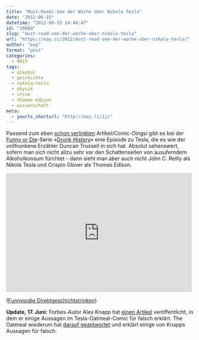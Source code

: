 ```yaml
---
title: "Must-Read/-See der Woche über Nikola Tesla"
date: "2012-06-15"
datetime: "2012-06-15 14:48:47"
id: "19889"
slug: "must-read-see-der-woche-uber-nikola-tesla"
url: "https://eay.cc/2012/must-read-see-der-woche-uber-nikola-tesla/"
author: "eay"
format: "post"
categories:
  - 0815
tags:
  - alkohol
  - geschichte
  - nikola-tesla
  - physik
  - strom
  - thomas-edison
  - wissenschaft
meta:
  - yourls_shorturl: "http://eay.li/1jc"
---
```


Passend zum eben [schon verlinkten](//eay.cc/2012/must-read-der-woche-why-nikola-tesla-was-the/) Artikel/Comic-Dingsi gibt es bei der [Funny or Die](http://www.funnyordie.com/)\-Serie »[Drunk History](http://www.funnyordie.com/drunkhistory)« eine Episode zu Tesla, die es wie der volltrunkene Erzähler Duncan Trussell in sich hat. Absolut sehenswert, sofern man sich nicht allzu sehr vor den Schattenseiten von ausuferndem Alkoholkonsum fürchtet - dann sieht man aber auch nicht John C. Reilly als Nikola Tesla und Crispin Glover als Thomas Edison.

<iframe src="http://www.funnyordie.com/embed/ef668caf14" width="500" height="321" frameborder="0"></iframe>

 ([Funnyordie Direktgeschichtstrinken](http://www.funnyordie.com/videos/ef668caf14/drunk-history-vol-6-w-john-c-reilly-crispin-glover))

**Update, 17. Juni:** Forbes-Autor Alex Knapp hat [einen Artikel](http://www.forbes.com/sites/alexknapp/2012/05/18/nikola-tesla-wasnt-god-and-thomas-edison-wasnt-the-devil/) veröffentlicht, in dem er einige Aussagen im Tesla-Oatmeal-Comic für falsch erklärt. The Oatmeal wiederum hat [darauf geantwortet](http://theoatmeal.com/blog/tesla_response) und erklärt einige von Knapps Aussagen für falsch.
